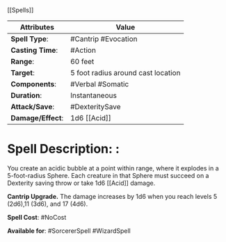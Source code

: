 [[Spells]]

| Attributes         | Value                              |
| ------------------ | ---------------------------------- |
| **Spell Type**:    | #Cantrip #Evocation                |
| **Casting Time**:  | #Action                            |
| **Range**:         | 60 feet                            |
| **Target**:        | 5 foot radius around cast location |
| **Components**:    | #Verbal #Somatic                   |
| **Duration**:      | Instantaneous                      |
| **Attack/Save**:   | #DexteritySave                     |
| **Damage/Effect**: | 1d6 [[Acid]]                       |

# Spell Description: : 
You create an acidic bubble at a point within range, where it explodes in a 5-foot-radius Sphere. Each creature in that Sphere must succeed on a Dexterity saving throw or take 1d6 [[Acid]] damage.

**Cantrip Upgrade.** The damage increases by 1d6 when you reach levels 5 (2d6),11 (3d6), and 17 (4d6).

**Spell Cost**: #NoCost

**Available for**: #SorcererSpell #WizardSpell